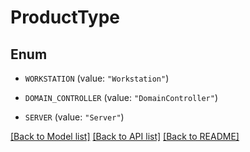 # ProductType

## Enum


* `WORKSTATION` (value: `"Workstation"`)

* `DOMAIN_CONTROLLER` (value: `"DomainController"`)

* `SERVER` (value: `"Server"`)


[[Back to Model list]](../README.md#documentation-for-models) [[Back to API list]](../README.md#documentation-for-api-endpoints) [[Back to README]](../README.md)


